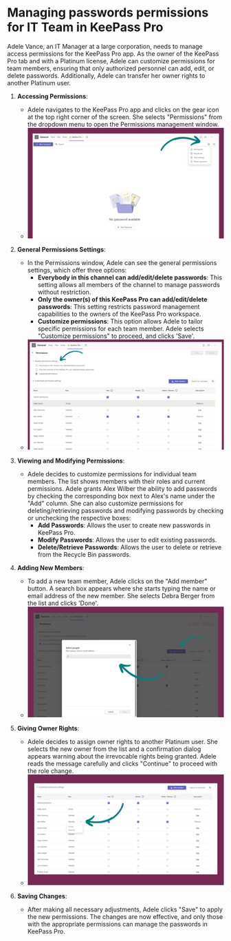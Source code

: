 # Managing passwords permissions for IT Team in KeePass Pro

Adele Vance, an IT Manager at a large corporation, needs to manage access permissions for the KeePass Pro app. As the owner of the KeePass Pro tab and with a Platinum license, Adele can customize permissions for team members, ensuring that only authorized personnel can add, edit, or delete passwords. Additionally, Adele can transfer her owner rights to another Platinum user.

1. **Accessing Permissions**:
   - Adele navigates to the KeePass Pro app and clicks on the gear icon at the top right corner of the screen. She selects "Permissions" from the dropdown menu to open the Permissions management window.
   - ![Screenshot 1](../../../.vuepress/public/assets/img/teams-pro/keepass-pro/1.png)

2. **General Permissions Settings**:
   - In the Permissions window, Adele can see the general permissions settings, which offer three options:
     - **Everybody in this channel can add/edit/delete passwords**: This setting allows all members of the channel to manage passwords without restriction.
     - **Only the owner(s) of this KeePass Pro can add/edit/delete passwords**: This setting restricts password management capabilities to the owners of the KeePass Pro workspace.
     - **Customize permissions**: This option allows Adele to tailor specific permissions for each team member. Adele selects "Customize permissions" to proceed, and clicks 'Save'.
   - ![Screenshot 2](../../../.vuepress/public/assets/img/teams-pro/keepass-pro/2.png)

3. **Viewing and Modifying Permissions**:
   - Adele decides to customize permissions for individual team members. The list shows members with their roles and current permissions. Adele grants Alex Wilber the ability to add passwords by checking the corresponding box next to Alex's name under the "Add" column. She can also customize permissions for deleting/retrieving passwords and modifying passwords by checking or unchecking the respective boxes:
     - **Add Passwords**: Allows the user to create new passwords in KeePass Pro.
     - **Modify Passwords**: Allows the user to edit existing passwords.
     - **Delete/Retrieve Passwords**: Allows the user to delete or retrieve from the Recycle Bin passwords.

4. **Adding New Members**:
   - To add a new team member, Adele clicks on the "Add member" button. A search box appears where she starts typing the name or email address of the new member. She selects Debra Berger from the list and clicks 'Done'.
   - ![Screenshot 3](../../../.vuepress/public/assets/img/teams-pro/keepass-pro/3.png)

5. **Giving Owner Rights**:
   - Adele decides to assign owner rights to another Platinum user. She selects the new owner from the list and a confirmation dialog appears warning about the irrevocable rights being granted. Adele reads the message carefully and clicks "Continue" to proceed with the role change.
   - ![Screenshot 4](../../../.vuepress/public/assets/img/teams-pro/keepass-pro/4.png)

6. **Saving Changes**:
   - After making all necessary adjustments, Adele clicks "Save" to apply the new permissions. The changes are now effective, and only those with the appropriate permissions can manage the passwords in KeePass Pro.

<Hubspot />
<Clarity />
<GoogleAnalytics />
